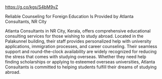https://g.co/kgs/S4bM9vZ

Reliable Counseling for Foreign Education Is Provided by Atlanta Consultants, NR City

Atlanta Consultants in NR City, Kerala, offers comprehensive educational consulting services for those wishing to study abroad. Located in the Palakunnel building, their staff provides personalized help with university applications, immigration processes, and career counseling. Their seamless support and round-the-clock availability are widely recognized for reducing the stress that comes with studying overseas. Whether they need help finding scholarships or applying to esteemed overseas universities, Atlanta Consultants is committed to helping students fulfill their dreams of studying abroad.

